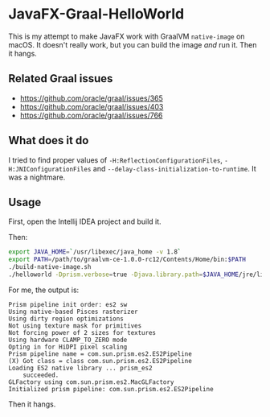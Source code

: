 # JavaFX-Graal-HelloWorld

This is my attempt to make JavaFX work with GraalVM `native-image` on macOS. It doesn't really work, but you can build the image *and* run it. Then it hangs.

Related Graal issues
--------------------

- https://github.com/oracle/graal/issues/365
- https://github.com/oracle/graal/issues/403
- https://github.com/oracle/graal/issues/766

What does it do
---------------

I tried to find proper values of `-H:ReflectionConfigurationFiles`, `-H:JNIConfigurationFiles` and `--delay-class-initialization-to-runtime`. It was a nightmare.

Usage
-----

First, open the Intellij IDEA project and build it.

Then:
```sh
export JAVA_HOME=`/usr/libexec/java_home -v 1.8`
export PATH=/path/to/graalvm-ce-1.0.0-rc12/Contents/Home/bin:$PATH
./build-native-image.sh
./helloworld -Dprism.verbose=true -Djava.library.path=$JAVA_HOME/jre/lib
```

For me, the output is:
```
Prism pipeline init order: es2 sw
Using native-based Pisces rasterizer
Using dirty region optimizations
Not using texture mask for primitives
Not forcing power of 2 sizes for textures
Using hardware CLAMP_TO_ZERO mode
Opting in for HiDPI pixel scaling
Prism pipeline name = com.sun.prism.es2.ES2Pipeline
(X) Got class = class com.sun.prism.es2.ES2Pipeline
Loading ES2 native library ... prism_es2
	succeeded.
GLFactory using com.sun.prism.es2.MacGLFactory
Initialized prism pipeline: com.sun.prism.es2.ES2Pipeline
```

Then it hangs.